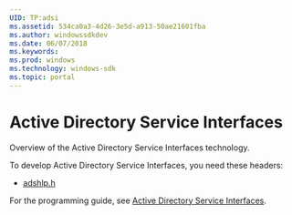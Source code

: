 ```yaml
---
UID: TP:adsi
ms.assetid: 534ca0a3-4d26-3e5d-a913-50ae21601fba
ms.author: windowssdkdev
ms.date: 06/07/2018
ms.keywords: 
ms.prod: windows
ms.technology: windows-sdk
ms.topic: portal
---
```


# Active Directory Service Interfaces



Overview of the Active Directory Service Interfaces technology.

To develop Active Directory Service Interfaces, you need these headers:

 * [adshlp.h](..\adshlp\index.md)

For the programming guide, see [Active Directory Service Interfaces](/windows/desktop/adsi).
